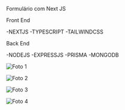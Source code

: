 Formulário com Next JS 

Front End

-NEXTJS
-TYPESCRIPT
-TAILWINDCSS

Back End

-NODEJS
-EXPRESSJS
-PRISMA
-MONGODB 



![Foto 1](https://github.com/user-attachments/assets/79c14aea-9b6c-4e4b-8040-a2175d8b3e68)


![Foto 2](https://github.com/user-attachments/assets/1daf592a-4b9e-4864-80d3-0f2d98ab6068)

![Foto 3](https://github.com/user-attachments/assets/b999b82c-112e-48ea-b1af-0a0bf8c2425b)

![Foto 4](https://github.com/user-attachments/assets/96d742ae-81e2-4915-a355-3e1c0de28178)


